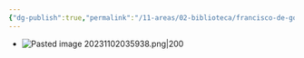 ```yaml
---
{"dg-publish":true,"permalink":"/11-areas/02-biblioteca/francisco-de-goya-jeaninne-baticle/","noteIcon":""}
---
```


- ![Pasted image 20231102035938.png|200](/img/user/02%20Image/Pasted%20image%2020231102035938.png)